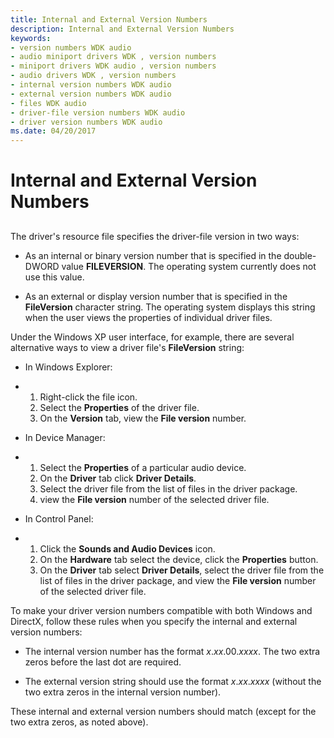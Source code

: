 ```yaml
---
title: Internal and External Version Numbers
description: Internal and External Version Numbers
keywords:
- version numbers WDK audio
- audio miniport drivers WDK , version numbers
- miniport drivers WDK audio , version numbers
- audio drivers WDK , version numbers
- internal version numbers WDK audio
- external version numbers WDK audio
- files WDK audio
- driver-file version numbers WDK audio
- driver version numbers WDK audio
ms.date: 04/20/2017
---
```


# Internal and External Version Numbers


## <span id="internal_and_external_version_numbers"></span><span id="INTERNAL_AND_EXTERNAL_VERSION_NUMBERS"></span>


The driver's resource file specifies the driver-file version in two ways:

-   As an internal or binary version number that is specified in the double-DWORD value **FILEVERSION**. The operating system currently does not use this value.

-   As an external or display version number that is specified in the **FileVersion** character string. The operating system displays this string when the user views the properties of individual driver files.

Under the Windows XP user interface, for example, there are several alternative ways to view a driver file's **FileVersion** string:

-   In Windows Explorer:

-   1.  Right-click the file icon.
    2.  Select the **Properties** of the driver file.
    3.  On the **Version** tab, view the **File version** number.
-   In Device Manager:

-   1.  Select the **Properties** of a particular audio device.
    2.  On the **Driver** tab click **Driver Details**.
    3.  Select the driver file from the list of files in the driver package.
    4.  view the **File version** number of the selected driver file.
-   In Control Panel:

-   1.  Click the **Sounds and Audio Devices** icon.
    2.  On the **Hardware** tab select the device, click the **Properties** button.
    3.  On the **Driver** tab select **Driver Details**, select the driver file from the list of files in the driver package, and view the **File version** number of the selected driver file.

To make your driver version numbers compatible with both Windows and DirectX, follow these rules when you specify the internal and external version numbers:

-   The internal version number has the format *x*.*xx*.00.*xxxx*. The two extra zeros before the last dot are required.

-   The external version string should use the format *x*.*xx*.*xxxx* (without the two extra zeros in the internal version number).

These internal and external version numbers should match (except for the two extra zeros, as noted above).

 

 




